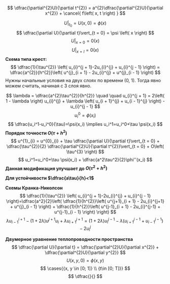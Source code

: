 $$
\dfrac{\partial^{2}U}{\partial t^{2}} = a^{2}\dfrac{\partial^{2}U}{\partial x^{2}} + \cancel{ f\left( x, t \right) } 
$$

$$
U\vert_{t_{0}} = U\left( x, 0 \right) = \phi \left( x \right) 
$$
$$
\dfrac{\partial U}{\partial t}\vert_{t = 0} = \psi \left( x \right) 
$$
$$
U\vert_{x = 0} = 0 \left( x \right) 
$$
$$
U\vert_{x = l} = 0 \left( x \right) 
$$
**Схема типа крест:**
$$
\dfrac{1}{\tau^{2}} \left( u_{i}^{j + 1}-2u_{i}^{j} + u_{i}^{j - 1} \right) = \dfrac{a^{2}}{h^{2}}\left( u^{j}_{i + 1} - 2u_{i}^{j} + u^{j}_{i - 1} \right) 
$$
Нужны начальные условия на двух слоях по времени (0, 1). Тогда явно можем считать, начиная с 3 слоя явно.

$$
\lambda = \dfrac{a^{2}\tau^{2}}{h^{2}}  \quad  \quad u_{i}^{j + 1} = 2\left( 1 - \lambda \right) u_{i}^{j} + \lambda \left( u_{i + 1}^{j} + u_{i - 1}^{j} \right) - u_{i}^{j - 1} 
$$
$$
u_{i}^{0} = \phi \left( x_{i} \right) 
$$
$$
\dfrac{u_i^1-u_i^0}{\tau}=\psi(x_i) \implies u_i^1=u_i^0+\tau \psi(x_i)
$$
**Порядок точности $O(\tau + h^2)$**
$$
u^{1}_{i} = u^{0}_{i} + \tau \dfrac{\partial U}{\partial t}\vert_{t = 0} + \dfrac{\tau^{2}}{2} \dfrac{\partial^{2}U}{\partial t^{2}}\vert_{t = 0} + O\left( \tau^{3} \right) 
$$
$$
u_i^1=u_i^0+\tau \psi(x_i) + \dfrac{a^2\tau^2}{2}\phi''(x_i)
$$
**Данная модификация улучшает до $O(\tau^2+h^2)$**

**Для устойчивости $\dfrac{a\tau}{h}<1$**

**Схемы Кранка-Николсон**
$$
\dfrac{1}{\tau^{2}} \left( u_{i}^{j + 1}-2u_{i}^{j} + u_{i}^{j - 1} \right)=\dfrac{a^2}{2}\left(   \dfrac{1}{h^{2}}\left( u^{j+1}_{i + 1} - 2u_{i}^{j+1} + u^{j}_{i - 1} \right)  +  \dfrac{1}{h^{2}}\left( u^{j-1}_{i + 1} - 2u_{i}^{j-1} + u^{j-1}_{i - 1} \right)  \right)
$$
$$
\lambda u_{i - 1}^{i + 1} - \left( 1 + 2\lambda \right) u^{j + 1}u_{i} + \lambda u^{j + 1}_{i + 1} = \left( 1 + 2\lambda \right) u_{i}^{j - 1} - \lambda \left( u^{j - 1}_{i + 1} + u^{j - 1}_{ i - 1 } \right) - 2u^{j}_{i}
$$


**Двумерное уравнение теплопроводности пространства**
$$
\dfrac{\partial U}{\partial t} = \dfrac{\partial^{2}U}{\partial x^{2}} + \dfrac{\partial^{2}U}{\partial y^{2}}
$$
$$
U\left( x, y, 0 \right)  = \phi \left( x, y \right) 
$$
$$
\cases{{x, y \in [0; 1]} \\
{t\in [0; T]}}
$$
$$
\dfrac{}{}
$$